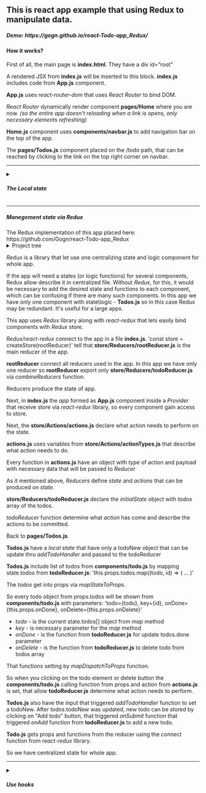 <article>
          <h2>This is react app example that using Redux to manipulate data.</h2>
          <h5>Demo: https://gogn.github.io/react-Todo-app_Redux/</h5>
          <h4>How it works?</h4>
          <article>
            <p className='mt-2'>First of all, the main page is <strong>index.html</strong>. They have
              a div id=”root”</p>
            <p>A rendered JSX from <strong>index.js</strong> will be inserted to this
              block. <strong>index.js</strong> includes code from <strong>App.js</strong> component.</p>
            <p><strong>App.js</strong> uses <i>react-router-dom</i> that uses <i>React Router</i> to bind DOM.</p>
            <p><i>React Router</i> dynamically render component <strong>pages/Home</strong> where you are now.
              <i>(so the entire app doesn't reloading when a link is opens, only necessary elements refreshing)</i></p>
            <p><strong>Home.js</strong> component uses <strong>components/navbar.js</strong> to add navigation bar on
              the top of the app.</p>
            <p>The <strong>pages/Todos.js</strong> component placed on the /todo path, that can be reached by clicking
              to the link on the top right corner on navbar.</p>
            <hr/>
            <details>
              <summary><h5>The Local state</h5></summary>
              The Redux implementation of this app placed here: https://github.com/Gogn/react-Todo-app
              <details>
                <summary>Project tree</summary>
                .
                ├── App.js
                ├── components
                │ ├── navbar.js
                │ └── todo.js
                ├── index.css
                ├── index.js
                ├── pages
                │ ├── Home.js
                │ └── Todos.js
                └── serviceWorker.js
              </details>
              <p><strong>Todos.js</strong> have a <i>local state</i> that have a array of objects.</p>
              <p><strong>Todos.js</strong> include list of todos from <strong>components/todo.js</strong> by mapping
                state.todos: this.state.todos.map((todo, id) => ( ... ),
                so every todo object from state.todos array will be shown from <strong>components/todo.js </strong>
                with
                parameters: 'todo={todo}, key={id}, doneTodo={this.doneTodo}, deleteTodo={event => this.deleteTodo(id)}'
              </p>
              <ul>
                <li><i>todo</i> - is the current state.todos[] object from <i>map</i> method</li>
                <li><i>key</i> - is necessary parameter for the <i>map</i> method</li>
                <li><i>doneTodo</i> - is the function for update state.todos.done parameter</li>
                <li><i>deleteTodo</i> - is the function to delete todo object from state.todos array</li>
              </ul>
              <p>So when you clicking on the todo element or delete button the <strong>components/todo.js</strong>
                calling function from props and action from <strong>pages/Todos.js</strong> is triggered</p>
              <p><strong>pages/Todos.js</strong> also have the input that triggered <i>addTodo</i> function that update
                state.todos.todoNew.
                After state.todos.todoNew was updated, new todo can be stored by clicking on "Add todo" button, that
                triggered <i>addTodo</i> function and update the state.</p>
              <p>So <strong>pages/Todos.js</strong> have a <i>state</i> which means the Todos.js
                is <strong>stateful</strong> component.</p>
              <p>The state of <strong>Todo.js</strong> holds data which can be rendered to display the required data.
              </p>
            </details>
            <hr/>
              <summary><h5>Manegement state via Redux</h5></summary>
              The Redux implementation of this app placed here: https://github.com/Gogn/react-Todo-app_Redux
              <details>
                <summary>Project tree</summary>
                <p className='mb-0'>.</p>
                <p className='mb-0'>├── App.js</p>
                <p className='mb-0'>├── components</p>
                <p className='mb-0'>│ ├── navbar.js</p>
                <p className='mb-0'>│ └── todo.js</p>
                <p className='mb-0'>├── index.css</p>
                <p className='mb-0'>├── index.js</p>
                <p className='mb-0'>├── pages</p>
                <p className='mb-0'>│ ├── Home.js</p>
                <p className='mb-0'>│ └── Todos.js</p>
                <p className='mb-0'>├── serviceWorker.js</p>
                <p className='mb-0'>└── store</p>
                <p className='mb-0'> ├── Actions</p>
                <p className='mb-0'> │ ├── actions.js</p>
                <p className='mb-0'> │ └── actionTypes.js</p>
                <p className='mb-0'> ├── index.js</p>
                <p className='mb-0'> └── Reducers</p>
                <p className='mb-0'> ├── rootReducer.js</p>
                <p className='mb-0'> └── todoReducer.js</p>
              </details>
              <p><i>Redux</i> is a library that let use one centralizing state and logic component for whole app.</p>
              <p>If the app will need a states (or logic functions) for several components, Redux allow describe it in
                centralized file.
                Without <i>Redux</i>, for this, it would be necessary to add the desired state and functions to each
                component, which can be confusing if there are many such components.
                In this app we have only one component with state\logic - <strong>Todos.js</strong> so in this case
                Redux may be redundant. It's useful for a large apps.</p>
              <p>This app uses <i>Redux</i> library along with <i>react-redux</i> that lets easily bind components
                with <i>Redux</i> store.</p>
              <p><i>Redux/react-redux</i> connect to the app in a
                file <strong>index.js</strong>. 'const store = createStore(rootReducer)'
                tell that <strong>store/Reducers/rootReducer.js</strong> is the main reducer of the app.</p>
              <p><strong>rootReducer</strong> connect all reducers used in the app. In this app we have only one reducer
                so <strong>rootReducer</strong> export only
                <strong>store/Reducers/todoReducer.js</strong> via <i>combineReducers</i> function.</p>
              <p>Reducers produce the state of app.</p>
              <p>Next, in <strong>index.js</strong> the <i>app</i> formed as <strong>App.js</strong> component inside
                a <i>Provider</i>
                that receive store via <i>react-redux</i> library, so every component gain access to store.</p>
              <p>Next, the <strong>store/Actions/actions.js</strong> declare what action needs to perform on the state.
              </p>
              <p><strong>actions.js</strong> uses variables from <strong>store/Actions/actionTypes.js</strong>
                that describe what action needs to do.</p>
              <p>Every function in <strong>actions.js</strong> have an object with <i>type</i> of action
                and payload with necessary data that will be passed to <i>Reducer</i></p>
              <p>As it mentioned above, <i>Reducers</i> define <i>state</i> and <i>actions</i> that can be produced
                on <i>state</i>.</p>
              <p><strong>store/Reducers/todoReducer.js</strong> declare the <i>initialState</i> object
                with <i>todos</i> array of the todos.</p>
              <p><i>todoReducer</i> function determine what <i>action</i> has come and describe the actions to be
                committed.</p>
              <p>Back to <strong>pages/Todos.js</strong>.</p>
              <p><strong>Todos.js</strong> have a <i>local state</i> that have only a todoNew object that can be update
                thru <i>addTodoHandler</i> and passed to the todoReducer</p>
              <p><strong>Todos.js</strong> include list of todos from <strong>components/todo.js</strong> by mapping
                state.todos from <strong>todoReducer.js</strong>: 'this.props.todos.map((todo, id) => ( ... )'
              </p>
              <p>The <i>todos</i> get into props via <i>mapStateToProps</i>.</p>
              <p>So every todo object from props.todos will be shown from <strong>components/todo.js </strong>
                with
                parameters: 'todo={todo}, key={id}, onDone={this.props.onDone}, onDelete={this.props.onDelete}'
              </p>
              <ul>
                <li><i>todo</i> - is the current state.todos[] object from <i>map</i> method</li>
                <li><i>key</i> - is necessary parameter for the <i>map</i> method</li>
                <li><i>onDone</i> - is the function from <strong>todoReducer.js</strong> for update todos.done parameter
                </li>
                <li><i>onDelete</i> - is the function from <strong>todoReducer.js</strong> to delete todo from todos
                  array
                </li>
              </ul>
              <p>That functions setting by <i>mapDispatchToProps</i> function.</p>
              <p>So when you clicking on the todo element or delete button the <strong>components/todo.js</strong>
                calling function from props and action from <strong>actions.js</strong> is set, that
                allow <strong>todoReducer.js</strong> determine what action needs to perform.</p>
              <p><strong>Todos.js</strong> also have the input that triggered <i>addTodoHandler</i> function to set a
                todoNew.
                After todos.todoNew was updated, new todo can be stored by clicking on "Add todo" button, that
                triggered <i>onSubmit</i> function that triggered <i>onAdd</i> function
                from <strong>todoReducer.js</strong> to add a new todo.</p>
              <p><strong>Todo.js</strong> gets props and functions from the reducer using the <i>connect</i> function
                from <i>react-redux</i> library.</p>
              <p>So we have centralized state for whole app.</p>
            <hr/>
            <details>
              <summary><h5>Use hooks</h5></summary>
              <p>Version that uses Hooks state management app placed here:</p>
            </details>
          </article>
</article>
